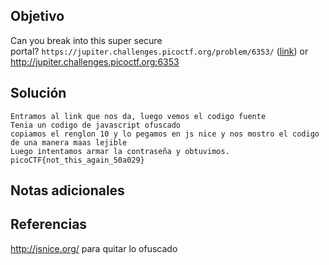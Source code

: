## Objetivo
Can you break into this super secure portal? `https://jupiter.challenges.picoctf.org/problem/6353/` ([link](https://jupiter.challenges.picoctf.org/problem/6353/)) or http://jupiter.challenges.picoctf.org:6353
## Solución 
```
Entramos al link que nos da, luego vemos el codigo fuente
Tenia un codigo de javascript ofuscado
copiamos el renglon 10 y lo pegamos en js nice y nos mostro el codigo de una manera maas lejible
Luego intentamos armar la contraseña y obtuvimos.
picoCTF{not_this_again_50a029}

```

## Notas adicionales

## Referencias
http://jsnice.org/ para quitar lo ofuscado

